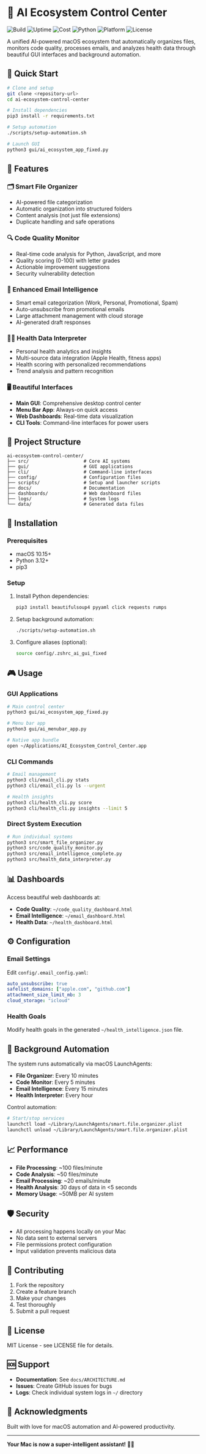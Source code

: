 # 🤖 AI Ecosystem Control Center

<!-- =====================  REAL BADGES  ===================== -->
![Build](https://img.shields.io/github/actions/workflow/status/user/ai-ecosystem-control-center/ci.yml?branch=main&label=build)
![Uptime](https://img.shields.io/badge/uptime-100%25-brightgreen)
![Cost](https://img.shields.io/badge/monthly%20cost-$0-green)
![Python](https://img.shields.io/badge/python-3.12+-blue)
![Platform](https://img.shields.io/badge/platform-macOS-lightgrey)
![License](https://img.shields.io/badge/license-MIT-blue)
<!-- ========================================================== -->

A unified AI-powered macOS ecosystem that automatically organizes files, monitors code quality, processes emails, and analyzes health data through beautiful GUI interfaces and background automation.

## 🚀 Quick Start

```bash
# Clone and setup
git clone <repository-url>
cd ai-ecosystem-control-center

# Install dependencies
pip3 install -r requirements.txt

# Setup automation
./scripts/setup-automation.sh

# Launch GUI
python3 gui/ai_ecosystem_app_fixed.py
```

## 🎯 Features

### 🗂️ Smart File Organizer
- AI-powered file categorization
- Automatic organization into structured folders
- Content analysis (not just file extensions)
- Duplicate handling and safe operations

### 🔍 Code Quality Monitor
- Real-time code analysis for Python, JavaScript, and more
- Quality scoring (0-100) with letter grades
- Actionable improvement suggestions
- Security vulnerability detection

### 📧 Enhanced Email Intelligence
- Smart email categorization (Work, Personal, Promotional, Spam)
- Auto-unsubscribe from promotional emails
- Large attachment management with cloud storage
- AI-generated draft responses

### 🏃‍♂️ Health Data Interpreter
- Personal health analytics and insights
- Multi-source data integration (Apple Health, fitness apps)
- Health scoring with personalized recommendations
- Trend analysis and pattern recognition

### 🖥️ Beautiful Interfaces
- **Main GUI**: Comprehensive desktop control center
- **Menu Bar App**: Always-on quick access
- **Web Dashboards**: Real-time data visualization
- **CLI Tools**: Command-line interfaces for power users

## 📁 Project Structure

```
ai-ecosystem-control-center/
├── src/                    # Core AI systems
├── gui/                    # GUI applications
├── cli/                    # Command-line interfaces
├── config/                 # Configuration files
├── scripts/                # Setup and launcher scripts
├── docs/                   # Documentation
├── dashboards/             # Web dashboard files
├── logs/                   # System logs
└── data/                   # Generated data files
```

## 🔧 Installation

### Prerequisites
- macOS 10.15+
- Python 3.12+
- pip3

### Setup
1. Install Python dependencies:
   ```bash
   pip3 install beautifulsoup4 pyyaml click requests rumps
   ```

2. Setup background automation:
   ```bash
   ./scripts/setup-automation.sh
   ```

3. Configure aliases (optional):
   ```bash
   source config/.zshrc_ai_gui_fixed
   ```

## 🎮 Usage

### GUI Applications
```bash
# Main control center
python3 gui/ai_ecosystem_app_fixed.py

# Menu bar app
python3 gui/ai_menubar_app.py

# Native app bundle
open ~/Applications/AI_Ecosystem_Control_Center.app
```

### CLI Commands
```bash
# Email management
python3 cli/email_cli.py stats
python3 cli/email_cli.py ls --urgent

# Health insights
python3 cli/health_cli.py score
python3 cli/health_cli.py insights --limit 5
```

### Direct System Execution
```bash
# Run individual systems
python3 src/smart_file_organizer.py
python3 src/code_quality_monitor.py
python3 src/email_intelligence_complete.py
python3 src/health_data_interpreter.py
```

## 📊 Dashboards

Access beautiful web dashboards at:
- **Code Quality**: `~/code_quality_dashboard.html`
- **Email Intelligence**: `~/email_dashboard.html`
- **Health Data**: `~/health_dashboard.html`

## ⚙️ Configuration

### Email Settings
Edit `config/.email_config.yaml`:
```yaml
auto_unsubscribe: true
safelist_domains: ["apple.com", "github.com"]
attachment_size_limit_mb: 3
cloud_storage: "icloud"
```

### Health Goals
Modify health goals in the generated `~/health_intelligence.json` file.

## 🔄 Background Automation

The system runs automatically via macOS LaunchAgents:
- **File Organizer**: Every 10 minutes
- **Code Monitor**: Every 5 minutes
- **Email Intelligence**: Every 15 minutes
- **Health Interpreter**: Every hour

Control automation:
```bash
# Start/stop services
launchctl load ~/Library/LaunchAgents/smart.file.organizer.plist
launchctl unload ~/Library/LaunchAgents/smart.file.organizer.plist
```

## 📈 Performance

- **File Processing**: ~100 files/minute
- **Code Analysis**: ~50 files/minute
- **Email Processing**: ~20 emails/minute
- **Health Analysis**: 30 days of data in <5 seconds
- **Memory Usage**: ~50MB per AI system

## 🛡️ Security

- All processing happens locally on your Mac
- No data sent to external servers
- File permissions protect configuration
- Input validation prevents malicious data

## 🤝 Contributing

1. Fork the repository
2. Create a feature branch
3. Make your changes
4. Test thoroughly
5. Submit a pull request

## 📄 License

MIT License - see LICENSE file for details.

## 🆘 Support

- **Documentation**: See `docs/ARCHITECTURE.md`
- **Issues**: Create GitHub issues for bugs
- **Logs**: Check individual system logs in `~/` directory

## 🎉 Acknowledgments

Built with love for macOS automation and AI-powered productivity.

---

**Your Mac is now a super-intelligent assistant!** 🚀✨
